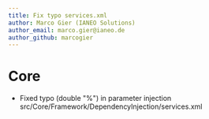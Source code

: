 ```yaml
---
title: Fix typo services.xml
author: Marco Gier (IANEO Solutions)
author_email: marco.gier@ianeo.de
author_github: marcogier
---
```

# Core
* Fixed typo (double "%") in parameter injection src/Core/Framework/DependencyInjection/services.xml 
